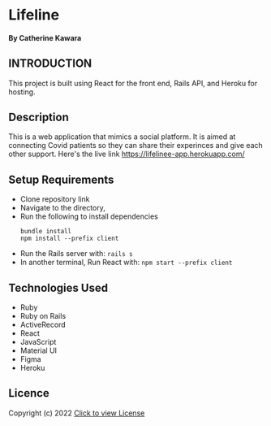 # Lifeline

#### By Catherine Kawara

## INTRODUCTION

This project is built using React for the front end, Rails API, and Heroku for hosting.

## Description
This is a web application that mimics a social platform. It is aimed at connecting Covid patients so they can share their experinces and give each other support.
Here's the live link https://lifelinee-app.herokuapp.com/


## Setup Requirements
* Clone repository link
* Navigate to the directory,
* Run the following to install dependencies
    ```
    bundle install
    npm install --prefix client
    ```
* Run the Rails server with:
     ```rails s```
* In another terminal, Run React with:
     ```npm start --prefix client```

## Technologies Used
* Ruby
* Ruby on Rails
* ActiveRecord
* React
* JavaScript
* Material UI
* Figma
* Heroku



## Licence

Copyright (c) 2022 [Click to view License](https://github.com/CKawara/Lifeline/blob/main/LICENSE)

